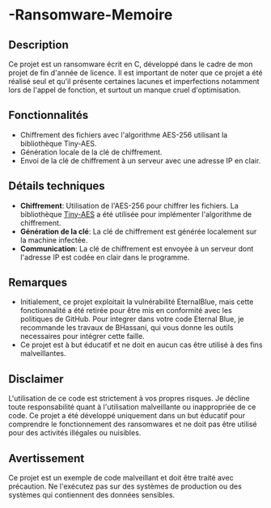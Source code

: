 # -Ransomware-Memoire

## Description

Ce projet est un ransomware écrit en C, développé dans le cadre de mon projet de fin d'année de licence. Il est important de noter que ce projet a été réalisé seul et qu'il présente certaines lacunes et imperfections notamment lors de l'appel de fonction, et surtout un manque cruel d'optimisation.

## Fonctionnalités

- Chiffrement des fichiers avec l'algorithme AES-256 utilisant la bibliothèque Tiny-AES.
- Génération locale de la clé de chiffrement.
- Envoi de la clé de chiffrement à un serveur avec une adresse IP en clair.

## Détails techniques

- **Chiffrement**: Utilisation de l'AES-256 pour chiffrer les fichiers. La bibliothèque [Tiny-AES](https://github.com/kokke/tiny-AES-c) a été utilisée pour implémenter l'algorithme de chiffrement.
- **Génération de la clé**: La clé de chiffrement est générée localement sur la machine infectée.
- **Communication**: La clé de chiffrement est envoyée à un serveur dont l'adresse IP est codée en clair dans le programme.

## Remarques

- Initialement, ce projet exploitait la vulnérabilité EternalBlue, mais cette fonctionnalité a été retirée pour être mis en conformité avec les politiques de GitHub. Pour integrer dans votre code Eternal Blue, je recommande les travaux de BHassani, qui vous donne les outils necessaires pour intégrer cette faille. 
- Ce projet est à but éducatif et ne doit en aucun cas être utilisé à des fins malveillantes.

## Disclaimer

L'utilisation de ce code est strictement à vos propres risques. Je décline toute responsabilité quant à l'utilisation malveillante ou inappropriée de ce code. Ce projet a été développé uniquement dans un but éducatif pour comprendre le fonctionnement des ransomwares et ne doit pas être utilisé pour des activités illégales ou nuisibles.

## Avertissement

Ce projet est un exemple de code malveillant et doit être traité avec précaution. Ne l'exécutez pas sur des systèmes de production ou des systèmes qui contiennent des données sensibles.

